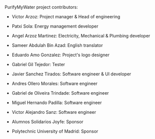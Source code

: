PurifyMyWater project contributors:

- Víctor Arzoz: Project manager & Head of engineering
- Patxi Sola: Energy management developer
- Angel Arzoz Martinez: Electricity, Mechanical & Plumbing developer
- Sameer Abdulah Bin Azad: English translator
- Eduardo Amo Gonzalez: Project's logo designer
- Gabriel Gil Tejedor: Tester
- Javier Sanchez Tirados: Software engineer & UI developer
- Andres Ollero Morales: Software engineer
- Gabriel de Oliveira Trindade: Software engineer
- Miguel Hernando Padilla: Software engineer
- Victor Alejandro Sanz: Software engineer

- Alumnos Solidarios Joyfe: Sponsor
- Polytechnic University of Madrid: Sponsor
